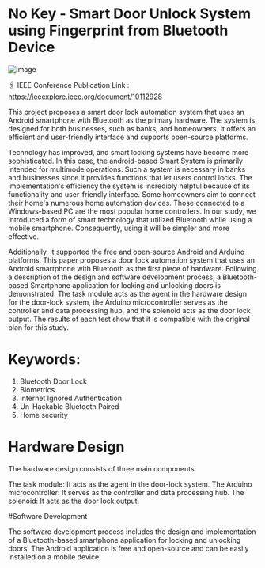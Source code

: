 # No Key - Smart Door Unlock System using Fingerprint from Bluetooth Device
![image](https://github.com/Adityakanoi2001/No-Key/assets/77881724/bcb18303-02ca-4d1d-9f56-fce52b4ba60d)

🖇 IEEE Conference Publication Link : https://ieeexplore.ieee.org/document/10112928

This project proposes a smart door lock automation system that uses an Android smartphone with Bluetooth as the primary hardware. The system is designed for both businesses, such as banks, and homeowners. It offers an efficient and user-friendly interface and supports open-source platforms.

Technology has improved, and smart locking systems have become more sophisticated. In this case, the android-based Smart System is primarily intended for multimode operations. Such a system is necessary in banks and businesses since it provides functions that let users control locks. The implementation's efficiency the system is incredibly helpful because of its functionality and user-friendly interface. Some homeowners aim to connect their home's numerous home automation devices. Those connected to a Windows-based PC are the most popular home controllers. In our study, we introduced a form of smart technology that utilized Bluetooth while using a mobile smartphone. Consequently, using it will be simpler and more effective.

Additionally, it supported the free and open-source Android and Arduino platforms. This paper proposes a door lock automation system that uses an Android smartphone with Bluetooth as the first piece of hardware. Following a description of the design and software development process, a Bluetooth-based Smartphone application for locking and unlocking doors is demonstrated. The task module acts as the agent in the hardware design for the door-lock system, the Arduino microcontroller serves as the controller and data processing hub, and the solenoid acts as the door lock output. The results of each test show that it is compatible with the original plan for this study.

# Keywords:
1) Bluetooth Door Lock
2) Biometrics
3) Internet Ignored Authentication 
4) Un-Hackable Bluetooth Paired 
5) Home security

# Hardware Design
The hardware design consists of three main components:

The task module: It acts as the agent in the door-lock system.
The Arduino microcontroller: It serves as the controller and data processing hub.
The solenoid: It acts as the door lock output.

#Software Development

The software development process includes the design and implementation of a Bluetooth-based smartphone application for locking and unlocking doors. The Android application is free and open-source and can be easily installed on a mobile device.
